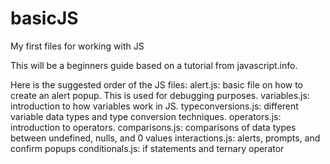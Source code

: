 # basicJS
My first files for working with JS

This will be a beginners guide based on a tutorial from javascript.info. 

Here is the suggested order of the JS files:
alert.js: basic file on how to create an alert popup. This is used for debugging purposes.
variables.js: introduction to how variables work in JS.
typeconversions.js: different variable data types and type conversion techniques.
operators.js: introduction to operators.
comparisons.js: comparisons of data types between undefined, nulls, and 0 values
interactions.js: alerts, prompts, and confirm popups
conditionals.js: if statements and ternary operator
